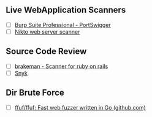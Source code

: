 ## Live WebApplication Scanners
- [ ] [Burp Suite Professional - PortSwigger](https://portswigger.net/burp/pro)
- [ ] [Nikto web server scanner](https://github.com/sullo/nikto)

## Source Code Review
- [ ] [brakeman - Scanner for ruby on rails](https://github.com/presidentbeef/brakeman)
- [ ] [Snyk](https://snyk.io/) 

## Dir Brute Force
- [ ] [ffuf/ffuf: Fast web fuzzer written in Go (github.com)](https://github.com/ffuf/ffuf)
	